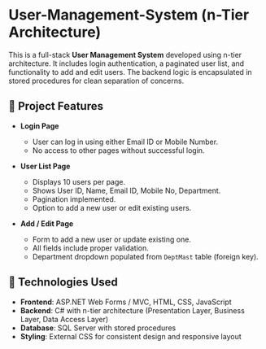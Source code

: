 # User-Management-System (n-Tier Architecture)

This is a full-stack **User Management System** developed using n-tier architecture. It includes login authentication, a paginated user list, and functionality to add and edit users. The backend logic is encapsulated in stored procedures for clean separation of concerns.

## 📌 Project Features

- **Login Page**  
  - User can log in using either Email ID or Mobile Number.  
  - No access to other pages without successful login.

- **User List Page**
  - Displays 10 users per page.
  - Shows User ID, Name, Email ID, Mobile No, Department.
  - Pagination implemented.
  - Option to add a new user or edit existing users.

- **Add / Edit Page**
  - Form to add a new user or update existing one.
  - All fields include proper validation.
  - Department dropdown populated from `DeptMast` table (foreign key).
  
## 🧩 Technologies Used

- **Frontend**: ASP.NET Web Forms / MVC, HTML, CSS, JavaScript  
- **Backend**: C# with n-tier architecture (Presentation Layer, Business Layer, Data Access Layer)  
- **Database**: SQL Server with stored procedures  
- **Styling**: External CSS for consistent design and responsive layout  

